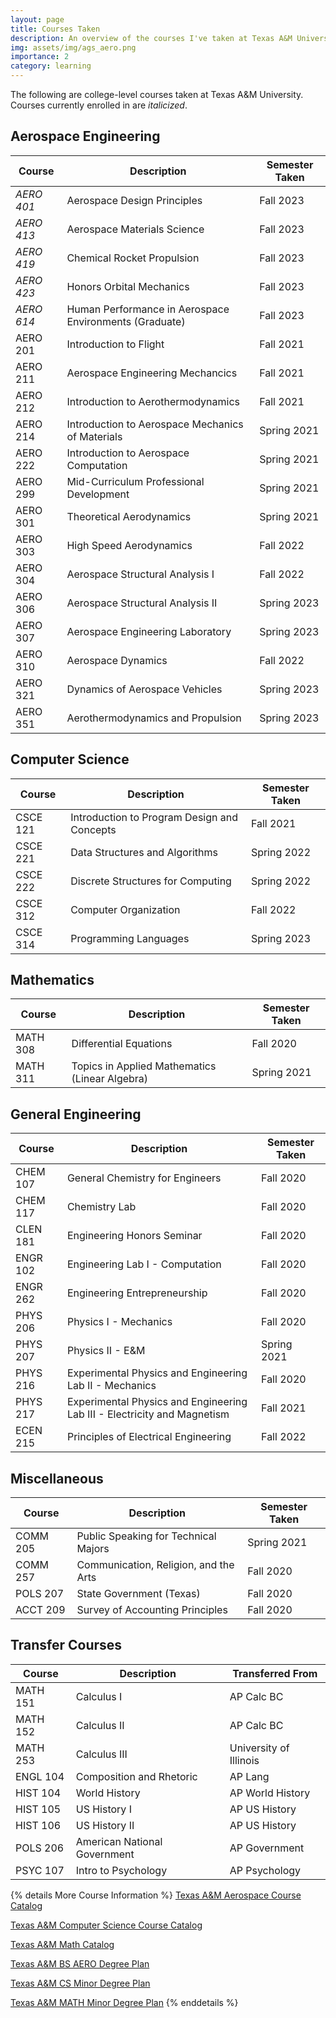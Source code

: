 ```yaml
---
layout: page
title: Courses Taken
description: An overview of the courses I've taken at Texas A&M University
img: assets/img/ags_aero.png
importance: 2
category: learning
---
```


The following are college-level courses taken at Texas A&M University. Courses currently enrolled in are *italicized*.

## Aerospace Engineering

| Course        | Description           | Semester Taken  |
| ------------- |-------------| -----|
| *AERO 401*     | Aerospace Design Principles |   Fall 2023 |
| *AERO 413*      | Aerospace Materials Science     |   Fall 2023 |
| *AERO 419* | Chemical Rocket Propulsion      |    Fall 2023 |
| *AERO 423* | Honors Orbital Mechanics     |    Fall 2023 |
| *AERO 614* | Human Performance in Aerospace Environments (Graduate)   |    Fall 2023 |
| AERO 201 | Introduction to Flight      |    Fall 2021 |
| AERO 211 | Aerospace Engineering Mechancics      |    Fall 2021 |
| AERO 212 | Introduction to Aerothermodynamics     |    Fall 2021 |
| AERO 214 | Introduction to Aerospace Mechanics of Materials    |    Spring 2021 |
| AERO 222 | Introduction to Aerospace Computation      |    Spring 2021 |
| AERO 299 | Mid-Curriculum Professional Development      |    Spring 2021 |
| AERO 301 | Theoretical Aerodynamics      |    Spring 2021 |
| AERO 303 | High Speed Aerodynamics      |    Fall 2022 |
| AERO 304 | Aerospace Structural Analysis I      |    Fall 2022 |
| AERO 306 | Aerospace Structural Analysis II       |    Spring 2023 |
| AERO 307 | Aerospace Engineering Laboratory      |    Spring 2023 |
| AERO 310 |   Aerospace Dynamics   |    Fall 2022 |
| AERO 321 | Dynamics of Aerospace Vehicles      |    Spring 2023 |
| AERO 351 | Aerothermodynamics and Propulsion      |    Spring 2023 |

## Computer Science

| Course        | Description           | Semester Taken  |
| ------------- |-------------| -----|
| CSCE 121     | Introduction to Program Design and Concepts |   Fall 2021 |
| CSCE 221      | Data Structures and Algorithms     |   Spring 2022 |
| CSCE 222      | Discrete Structures for Computing     |   Spring 2022 |
| CSCE 312      | Computer Organization     |   Fall 2022 |
| CSCE 314      | Programming Languages     |   Spring 2023 |

## Mathematics

| Course        | Description           | Semester Taken  |
| ------------- |-------------| -----|
| MATH 308     | Differential Equations |   Fall 2020 |
| MATH 311      | Topics in Applied Mathematics (Linear Algebra)  |   Spring 2021 |

## General Engineering

| Course        | Description           | Semester Taken  |
| ------------- |-------------| -----|
| CHEM 107     | General Chemistry for Engineers |   Fall 2020 |
| CHEM 117      | Chemistry Lab     |   Fall 2020 |
| CLEN 181      | Engineering Honors Seminar     |   Fall 2020 |
| ENGR 102      | Engineering Lab I - Computation     |   Fall 2020 |
| ENGR 262      | Engineering Entrepreneurship     |   Fall 2020 |
| PHYS 206      | Physics I - Mechanics     |   Fall 2020 |
| PHYS 207      | Physics II - E&M     |   Spring 2021 |
| PHYS 216      | Experimental Physics and Engineering Lab II - Mechanics     |   Fall 2020 |
| PHYS 217      | Experimental Physics and Engineering Lab III - Electricity and Magnetism     |   Fall 2021 |
| ECEN 215      | Principles of Electrical Engineering     |   Fall 2022 |

## Miscellaneous

| Course        | Description           | Semester Taken  |
| ------------- |-------------| -----|
| COMM 205     | Public Speaking for Technical Majors |   Spring 2021 |
| COMM 257      | Communication, Religion, and the Arts     |   Fall 2020 |
| POLS 207      | State Government (Texas)     |   Fall 2020 |
| ACCT 209      | Survey of Accounting Principles     |   Fall 2020 |

## Transfer Courses

| Course        | Description           | Transferred From  |
| ------------- |-------------| -----|
| MATH 151     | Calculus I |   AP Calc BC |
| MATH 152      | Calculus II     |   AP Calc BC |
| MATH 253      | Calculus III     |   University of Illinois |
| ENGL 104      | Composition and Rhetoric     |   AP Lang |
| HIST 104     | World History     |   AP World History |
| HIST 105     | US History I     |   AP US History |
| HIST 106     | US History II     |   AP US History |
| POLS 206      | American National Government     |   AP Government |
| PSYC 107      | Intro to Psychology     |   AP Psychology |


{% details More Course Information %}
[Texas A&M Aerospace Course Catalog](https://catalog.tamu.edu/undergraduate/course-descriptions/aero/)

[Texas A&M Computer Science Course Catalog](https://catalog.tamu.edu/undergraduate/course-descriptions/csce/)

[Texas A&M Math Catalog](https://catalog.tamu.edu/undergraduate/course-descriptions/math/)

[Texas A&M BS AERO Degree Plan](https://catalog.tamu.edu/undergraduate/engineering/aerospace/bs/#programrequirementstext)

[Texas A&M CS Minor Degree Plan](https://catalog.tamu.edu/undergraduate/engineering/computer-science/minor/#programrequirementstext)

[Texas A&M MATH Minor Degree Plan](https://catalog.tamu.edu/undergraduate/arts-and-sciences/mathematics/minor/#programrequirementstext)
{% enddetails %}
